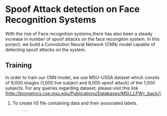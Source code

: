 # Spoof Attack detection on Face Recognition Systems #

With the rise of Face recognition systems,there has also been a steady increase in number of spoof attacks on the face recongiton system. In this porject, we build a Convolution Neural Network (CNN) model capable of detecting spoof attacks on the system.

## Training ##

In order to train our CNN model, we use MSU-USSA dataset which consits of 9,000 images (1,000 live subject and 8,000 spoof attack) of the 1,000 subjects. For any queries regarding dataset, please visit this link [http://biometrics.cse.msu.edu/Publications/Databases/MSU_LFW+_back/]. 

1. To create h5 file containing data and their associated labels.
    ``` python data_extraction.py -i "path_to_dataset" 
        ```